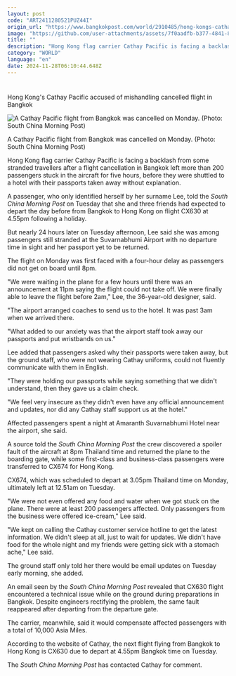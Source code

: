```yaml
---
layout: post
code: "ART2411280521PUZ44I"
origin_url: "https://www.bangkokpost.com/world/2910485/hong-kongs-cathay-pacific-accused-of-mishandling-cancelled-flight-in-bangkok"
image: "https://github.com/user-attachments/assets/7f0aadfb-b377-4841-8f0c-d41417269ed6"
title: ""
description: "Hong Kong flag carrier Cathay Pacific is facing a backlash from some stranded travellers after a flight cancellation in Bangkok left more than 200 passengers stuck in the aircraft for five hours, before they were shuttled to a hotel with their passports taken away without explanation."
category: "WORLD"
language: "en"
date: 2024-11-28T06:10:44.648Z
---
```


# 

Hong Kong's Cathay Pacific accused of mishandling cancelled flight in Bangkok

![A Cathay Pacific flight from Bangkok was cancelled on Monday. (Photo: South China Morning Post)](https://github.com/user-attachments/assets/1c5c6a4b-900a-408e-a28e-251150d1550e)

A Cathay Pacific flight from Bangkok was cancelled on Monday. (Photo: South China Morning Post)

Hong Kong flag carrier Cathay Pacific is facing a backlash from some stranded travellers after a flight cancellation in Bangkok left more than 200 passengers stuck in the aircraft for five hours, before they were shuttled to a hotel with their passports taken away without explanation.

A passenger, who only identified herself by her surname Lee, told the _South China Morning Post_ on Tuesday that she and three friends had expected to depart the day before from Bangkok to Hong Kong on flight CX630 at 4.55pm following a holiday.

But nearly 24 hours later on Tuesday afternoon, Lee said she was among passengers still stranded at the Suvarnabhumi Airport with no departure time in sight and her passport yet to be returned.

The flight on Monday was first faced with a four-hour delay as passengers did not get on board until 8pm.

"We were waiting in the plane for a few hours until there was an announcement at 11pm saying the flight could not take off. We were finally able to leave the flight before 2am," Lee, the 36-year-old designer, said.

"The airport arranged coaches to send us to the hotel. It was past 3am when we arrived there.

"What added to our anxiety was that the airport staff took away our passports and put wristbands on us."

Lee added that passengers asked why their passports were taken away, but the ground staff, who were not wearing Cathay uniforms, could not fluently communicate with them in English.

"They were holding our passports while saying something that we didn't understand, then they gave us a claim check.

"We feel very insecure as they didn't even have any official announcement and updates, nor did any Cathay staff support us at the hotel."

Affected passengers spent a night at Amaranth Suvarnabhumi Hotel near the airport, she said.

A source told the _South China Morning Post_ the crew discovered a spoiler fault of the aircraft at 8pm Thailand time and returned the plane to the boarding gate, while some first-class and business-class passengers were transferred to CX674 for Hong Kong.

CX674, which was scheduled to depart at 3.05pm Thailand time on Monday, ultimately left at 12.51am on Tuesday.

"We were not even offered any food and water when we got stuck on the plane. There were at least 200 passengers affected. Only passengers from the business were offered ice-cream," Lee said.

"We kept on calling the Cathay customer service hotline to get the latest information. We didn't sleep at all, just to wait for updates. We didn't have food for the whole night and my friends were getting sick with a stomach ache," Lee said.

The ground staff only told her there would be email updates on Tuesday early morning, she added.

An email seen by the _South China Morning Post_ revealed that CX630 flight encountered a technical issue while on the ground during preparations in Bangkok. Despite engineers rectifying the problem, the same fault reappeared after departing from the departure gate.

The carrier, meanwhile, said it would compensate affected passengers with a total of 10,000 Asia Miles.

According to the website of Cathay, the next flight flying from Bangkok to Hong Kong is CX630 due to depart at 4.55pm Bangkok time on Tuesday.

The _South China Morning Post_ has contacted Cathay for comment.